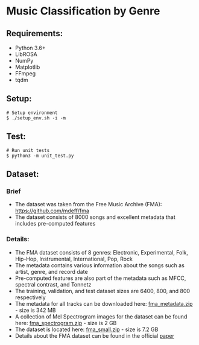 # Music Classification by Genre


## Requirements:
* Python 3.6+
* LibROSA
* NumPy
* Matplotlib
* FFmpeg
* tqdm

## Setup:
```
# Setup environment
$ ./setup_env.sh -i -m
```

## Test:
```
# Run unit tests
$ python3 -m unit_test.py
```

## Dataset:
### Brief
* The dataset was taken from the Free Music Archive (FMA): https://github.com/mdeff/fma
* The dataset consists of 8000 songs and excellent metadata that includes pre-computed features

### Details:
* The FMA dataset consists of 8 genres: Electronic, Experimental, Folk, Hip-Hop, Instrumental, International, Pop, Rock
* The metadata contains various information about the songs such as artist, genre, and record date
* Pre-computed features are also part of the metadata such as MFCC, spectral contrast, and Tonnetz
* The training, validation, and test dataset sizes are 6400, 800, and 800 respectively 
* The metadata for all tracks can be downloaded here: [fma_metadata.zip](https://os.unil.cloud.switch.ch/fma/fma_metadata.zip) - size is 342 MB
* A collection of Mel Spectrogram images for the dataset can be found here: [fma_spectrogram.zip](https://drive.google.com/open?id=1mzDKmLba9CooaCL-46H1fmxBD2m4ovhP) - size is 2 GB
* The dataset is located here: [fma_small.zip](https://os.unil.cloud.switch.ch/fma/fma_small.zip) - size is 7.2 GB
* Details about the FMA dataset can be found in the official [paper](https://arxiv.org/pdf/1612.01840.pdf)


